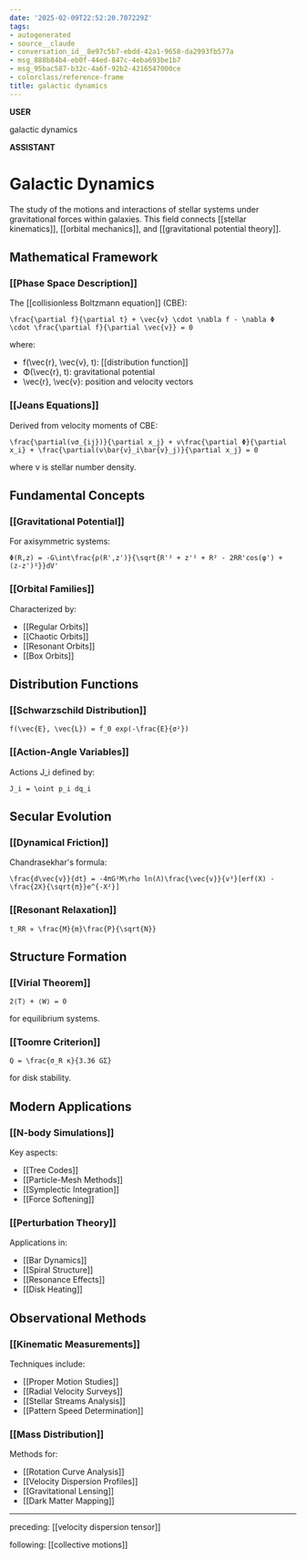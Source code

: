```yaml
---
date: '2025-02-09T22:52:20.707229Z'
tags:
- autogenerated
- source__claude
- conversation_id__8e97c5b7-ebdd-42a1-9658-da2993fb577a
- msg_888b84b4-eb0f-44ed-847c-4eba693be1b7
- msg_95bac587-b32c-4a6f-92b2-4216547000ce
- colorclass/reference-frame
title: galactic dynamics
---
```


**USER**

galactic dynamics


**ASSISTANT**

# Galactic Dynamics

The study of the motions and interactions of stellar systems under gravitational forces within galaxies. This field connects [[stellar kinematics]], [[orbital mechanics]], and [[gravitational potential theory]].

## Mathematical Framework

### [[Phase Space Description]]

The [[collisionless Boltzmann equation]] (CBE):
```
\frac{\partial f}{\partial t} + \vec{v} \cdot \nabla f - \nabla Φ \cdot \frac{\partial f}{\partial \vec{v}} = 0
```
where:
- f(\vec{r}, \vec{v}, t): [[distribution function]]
- Φ(\vec{r}, t): gravitational potential
- \vec{r}, \vec{v}: position and velocity vectors

### [[Jeans Equations]]

Derived from velocity moments of CBE:
```
\frac{\partial(νσ_{ij})}{\partial x_j} + ν\frac{\partial Φ}{\partial x_i} + \frac{\partial(ν\bar{v}_i\bar{v}_j)}{\partial x_j} = 0
```
where ν is stellar number density.

## Fundamental Concepts

### [[Gravitational Potential]]

For axisymmetric systems:
```
Φ(R,z) = -G\int\frac{ρ(R',z')}{\sqrt{R'² + z'² + R² - 2RR'cos(φ') + (z-z')²}}dV'
```

### [[Orbital Families]]

Characterized by:
- [[Regular Orbits]]
- [[Chaotic Orbits]]
- [[Resonant Orbits]]
- [[Box Orbits]]

## Distribution Functions

### [[Schwarzschild Distribution]]
```
f(\vec{E}, \vec{L}) = f_0 exp(-\frac{E}{σ²})
```

### [[Action-Angle Variables]]

Actions J_i defined by:
```
J_i = \oint p_i dq_i
```

## Secular Evolution

### [[Dynamical Friction]]

Chandrasekhar's formula:
```
\frac{d\vec{v}}{dt} = -4πG²M\rho ln(Λ)\frac{\vec{v}}{v³}[erf(X) - \frac{2X}{\sqrt{π}}e^{-X²}]
```

### [[Resonant Relaxation]]
```
t_RR ∝ \frac{M}{m}\frac{P}{\sqrt{N}}
```

## Structure Formation

### [[Virial Theorem]]
```
2⟨T⟩ + ⟨W⟩ = 0
```
for equilibrium systems.

### [[Toomre Criterion]]
```
Q = \frac{σ_R κ}{3.36 GΣ}
```
for disk stability.

## Modern Applications

### [[N-body Simulations]]

Key aspects:
- [[Tree Codes]]
- [[Particle-Mesh Methods]]
- [[Symplectic Integration]]
- [[Force Softening]]

### [[Perturbation Theory]]

Applications in:
- [[Bar Dynamics]]
- [[Spiral Structure]]
- [[Resonance Effects]]
- [[Disk Heating]]

## Observational Methods

### [[Kinematic Measurements]]

Techniques include:
- [[Proper Motion Studies]]
- [[Radial Velocity Surveys]]
- [[Stellar Streams Analysis]]
- [[Pattern Speed Determination]]

### [[Mass Distribution]]

Methods for:
- [[Rotation Curve Analysis]]
- [[Velocity Dispersion Profiles]]
- [[Gravitational Lensing]]
- [[Dark Matter Mapping]]


---

preceding: [[velocity dispersion tensor]]  


following: [[collective motions]]